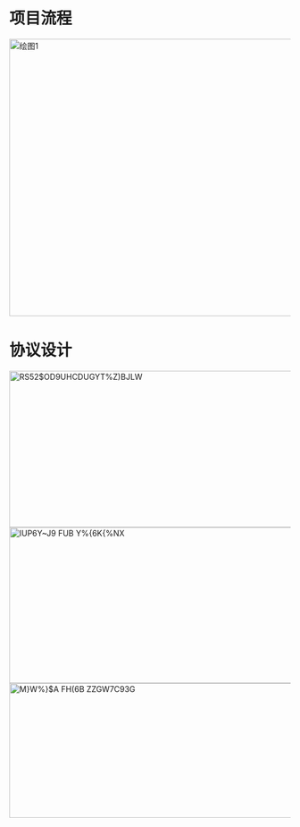 # 项目流程
<img width="663" height="496" alt="绘图1" src="https://github.com/user-attachments/assets/bf136b4d-b897-4903-821b-08f63b587055" />


# 协议设计
<img width="1025" height="280" alt="RS52$OD9UHCDUGYT%Z)BJLW" src="https://github.com/user-attachments/assets/8608ec38-2de4-478f-9b7a-1814517a3de5" />
<img width="1029" height="279" alt="IUP6Y~J9 FUB Y%{6K{%NX" src="https://github.com/user-attachments/assets/0421780d-0c42-45fa-8712-f4c6aa03b837" />
<img width="1028" height="241" alt="M}W%}$A FH(6B ZZGW7C93G" src="https://github.com/user-attachments/assets/188a7320-2cbd-4ef0-bfcb-5445169a4697" />
